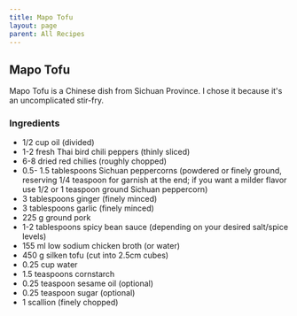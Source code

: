 ```yaml
---
title: Mapo Tofu
layout: page
parent: All Recipes
---
```


## Mapo Tofu
Mapo Tofu is a Chinese dish from Sichuan Province. I chose it because it's an uncomplicated stir-fry.

### Ingredients

- 1/2 cup oil (divided)
- 1-2 fresh Thai bird chili peppers (thinly sliced)
- 6-8 dried red chilies (roughly chopped)
- 0.5- 1.5 tablespoons Sichuan peppercorns (powdered or finely ground, reserving 1/4 teaspoon for garnish at the end; if you want a milder flavor use 1/2 or 1 teaspoon ground Sichuan peppercorn)
- 3 tablespoons ginger (finely minced)
- 3 tablespoons garlic (finely minced)
- 225 g ground pork
- 1-2 tablespoons spicy bean sauce (depending on your desired salt/spice levels)
- 155 ml low sodium chicken broth (or water)
- 450 g silken tofu (cut into 2.5cm cubes)
- 0.25 cup water
- 1.5 teaspoons cornstarch
- 0.25 teaspoon sesame oil (optional)
- 0.25 teaspoon sugar (optional)
- 1 scallion (finely chopped)

